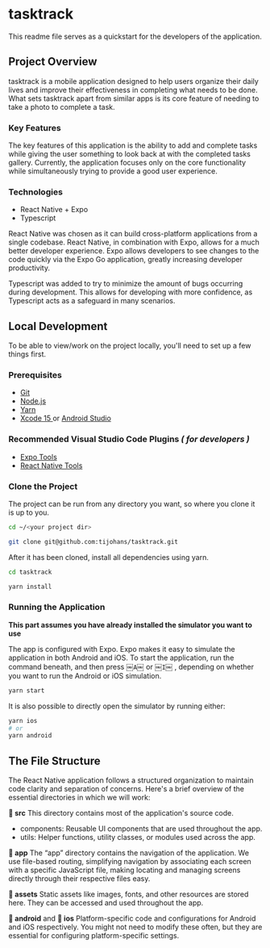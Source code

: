 # tasktrack 
This readme file serves as a quickstart for the developers of the application. 

## Project Overview

tasktrack is a mobile application designed to help users organize their daily lives and improve their effectiveness in completing what needs to be done. What sets tasktrack apart from similar apps is its core feature of needing to take a photo to complete a task. 

### Key Features

The key features of this application is the ability to add and complete tasks while giving the user something to look back at with the completed tasks gallery. Currently, the application focuses only on the core functionality while simultaneously trying to provide a good user experience. 

### Technologies

* React Native + Expo
* Typescript

React Native was chosen as it can build cross-platform applications from a single codebase. React Native, in combination with Expo, allows for a much better developer experience. Expo allows developers to see changes to the code quickly via the Expo Go application, greatly increasing developer productivity. 

Typescript was added to try to minimize the amount of bugs occurring during development. This allows for developing with more confidence, as Typescript acts as a safeguard in many scenarios. 



## Local Development

To be able to view/work on the project locally, you'll need to set up a few things first.

### Prerequisites

* [Git](https://git-scm.com/)
* [Node.js](https://nodejs.org)
* [Yarn](https://classic.yarnpkg.com/lang/en/docs/install/#mac-stable)
* [Xcode 15 ](https://developer.apple.com/xcode/) or [Android Studio](https://developer.android.com/studio)

### Recommended Visual Studio Code Plugins *( for developers )* 
* [Expo Tools](https://marketplace.visualstudio.com/items?itemName=expo.vscode-expo-tools)
* [React Native Tools](https://marketplace.visualstudio.com/items?itemName=msjsdiag.vscode-react-native)

 ### Clone the Project

The project can be run from any directory you want, so where you clone it is up to you.

```sh
cd ~/<your project dir>

git clone git@github.com:tijohans/tasktrack.git
```

After it has been cloned, install all dependencies using yarn.

```sh
cd tasktrack

yarn install
```

### Running the Application

**This part assumes you have already installed the simulator you want to use**

The app is configured with Expo. Expo makes it easy to simulate the application in both Android and iOS. To start the application, run the command beneath, and then press  ￼`A`￼ or ￼`I`￼ , depending on whether you want to run the Android or iOS simulation.

```sh
yarn start
```

It is also possible to directly open the simulator by running either:
```sh
yarn ios
# or
yarn android
```

## The File Structure
The React Native application follows a structured organization to maintain code clarity and separation of concerns. Here's a brief overview of the essential directories in which we will work:

**📁 src**
This directory contains most of the application's source code.
* components: Reusable UI components that are used throughout the app.
* utils: Helper functions, utility classes, or modules used across the app.

**📁 app**
The “app” directory contains the navigation of the application. We use file-based routing, simplifying navigation by associating each screen with a specific JavaScript file, making locating and managing screens directly through their respective files easy.

**📁 assets**
Static assets like images, fonts, and other resources are stored here. They can be accessed and used throughout the app.

**📁 android** and **📁 ios**
Platform-specific code and configurations for Android and iOS respectively. You might not need to modify these often, but they are essential for configuring platform-specific settings.


